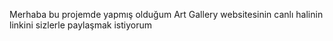 <p>Merhaba bu projemde yapmış olduğum Art Gallery websitesinin canlı halinin linkini sizlerle paylaşmak istiyorum</p>
<a href="artg-allery-c7a65b.netlify.app"> 
